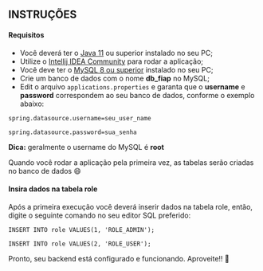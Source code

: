 ## INSTRUÇÕES

#### Requisitos

- Você deverá ter o [Java 11](https://www.oracle.com/br/java/technologies/javase/jdk11-archive-downloads.html) ou superior instalado no seu PC;
- Utilize o [Intellij IDEA Community](https://www.jetbrains.com/pt-br/idea/download/#section=windows) para rodar a aplicação;
- Você deve ter o [MySQL 8 ou superior](https://dev.mysql.com/downloads/installer/) instalado no seu PC;
- Crie um banco de dados com o nome **db_fiap** no MySQL;
- Edit o arquivo `applications.properties` e garanta que o **username** e **password** correspondem ao seu banco de dados, conforme o exemplo abaixo:

`spring.datasource.username=seu_user_name`

`spring.datasource.password=sua_senha`

**Dica:** geralmente o username do MySQL é **root**

Quando você rodar a aplicação pela primeira vez, as tabelas serão criadas no banco de dados :smile:


#### Insira dados na tabela role

Após a primeira execução você deverá inserir dados na tabela role, então, digite o seguinte comando no seu editor SQL preferido:

`INSERT INTO role VALUES(1, 'ROLE_ADMIN');`

`INSERT INTO role VALUES(2, 'ROLE_USER');`



Pronto, seu backend está configurado e funcionando. Aproveite!! :rocket:

